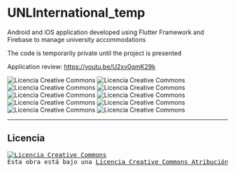 # UNLInternational_temp
Android and iOS application developed using Flutter Framework and Firebase to manage university accommodations

The code is temporarily private until the project is presented

Application review: https://youtu.be/U2xv0qmK29k

<img alt="Licencia Creative Commons" style="border-width:0" src="https://i.imgflip.com/461ljr.gif" />
<img alt="Licencia Creative Commons" style="border-width:0" src="https://i.imgflip.com/461luc.gif" />
<img alt="Licencia Creative Commons" style="border-width:0" src="https://i.imgflip.com/461lw4.gif" />
<img alt="Licencia Creative Commons" style="border-width:0" src="https://i.imgflip.com/461lyf.gif" />
<img alt="Licencia Creative Commons" style="border-width:0" src="https://i.imgflip.com/461m2s.gif" />
<img alt="Licencia Creative Commons" style="border-width:0" src="https://i.imgflip.com/461m8f.gif" />
<img alt="Licencia Creative Commons" style="border-width:0" src="https://i.imgflip.com/461ma4.gif" />
<img alt="Licencia Creative Commons" style="border-width:0" src="https://i.imgflip.com/461mbk.gif" />
<img alt="Licencia Creative Commons" style="border-width:0" src="https://i.imgflip.com/461mde.gif" />
<img alt="Licencia Creative Commons" style="border-width:0" src="https://i.imgflip.com/461mbk.gif" />


--------------------------------

## Licencia

<pre>
<a rel="license" href="http://creativecommons.org/licenses/by-nc-sa/4.0/"><img alt="Licencia Creative Commons" style="border-width:0" src="https://i.creativecommons.org/l/by-nc-sa/4.0/88x31.png" /></a><br />Esta obra está bajo una <a rel="license" href="http://creativecommons.org/licenses/by-nc-sa/4.0/">Licencia Creative Commons Atribución-NoComercial-CompartirIgual 4.0 Internacional</a>. 

<pre>
